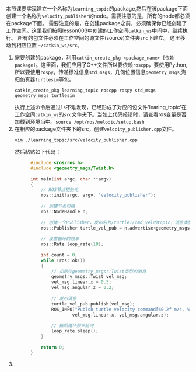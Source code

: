    本节课要实现建立一个名称为`learning_topic`的package,然后在该package下面创建一个名称为`velocity_publisher`的node。需要注意的是，所有的node都必须在package下面。
需要注意的是，在创建package之前，必须确保你已经创建了工作空间。这里我们按照lesson003中创建的工作空间`catkin_ws`中间中，继续执行。
所有的包文件必须在工作空间的源文件(source)文件夹`src`下建立。 这里移动到相应位置 `~/catkin_ws/src`。
   1. 需要创建的package，利用```catkin_create_pkg <package_name> [依赖package]```。这里面，我们应用了C++文件所以要依赖`roscpp`，要使用Python,所以要使用`rospy`。传递标准信息`std_msgs`，几何位置信息`geometry_msgs`,海归仿真器`turtlesim`等包。
      ```SHELL
      catkin_create_pkg learning_topic roscpp rospy std_msgs geometry_msgs turtlesim
      ```
      执行上述命令后通过`ls`不难发现，已经形成了对应的包文件'learing_topic'在工作空间`catkin_ws`的`src`文件夹下。当如上代码报错时，请查看ros变量是否加载到环境当中。`source /opt/ros/melodic/setup.bash`
   2. 在相应的package文件夹下的src，创建```velocity_publisher.cpp```文件。
      ```SHELL
      vim ./learning_topic/src/velocity_publisher.cpp
      ```
      然后粘贴如下代码：
      ```cpp 
            #include <ros/ros.h>
            #include <geometry_msgs/Twist.h>
            
            int main(int argc, char **argv)
            {
            	// ROS节点初始化
            	ros::init(argc, argv, "velocity_publisher");
            
            	// 创建节点句柄
            	ros::NodeHandle n;
            
            	// 创建一个Publisher，发布名为/turtle1/cmd_vel的topic，消息类型为geometry_msgs::Twist，队列长度10
            	ros::Publisher turtle_vel_pub = n.advertise<geometry_msgs::Twist>("/turtle1/cmd_vel", 10);
            
            	// 设置循环的频率
            	ros::Rate loop_rate(10);
            
            	int count = 0;
            	while (ros::ok())
            	{
            	    // 初始化geometry_msgs::Twist类型的消息
            		geometry_msgs::Twist vel_msg;
            		vel_msg.linear.x = 0.5;
            		vel_msg.angular.z = 0.2;
            
            	    // 发布消息
            		turtle_vel_pub.publish(vel_msg);
            		ROS_INFO("Publsh turtle velocity command[%0.2f m/s, %0.2f rad/s]", 
            				vel_msg.linear.x, vel_msg.angular.z);
            
            	    // 按照循环频率延时
            	    loop_rate.sleep();
            	}
            
            	return 0;
            }

      ```
   4. 
